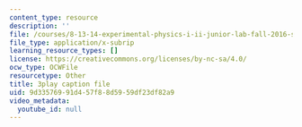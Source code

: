 ```yaml
---
content_type: resource
description: ''
file: /courses/8-13-14-experimental-physics-i-ii-junior-lab-fall-2016-spring-2017/9d33576991d457f88d5959df23df82a9_kHPWYeJ1ISI.vtt
file_type: application/x-subrip
learning_resource_types: []
license: https://creativecommons.org/licenses/by-nc-sa/4.0/
ocw_type: OCWFile
resourcetype: Other
title: 3play caption file
uid: 9d335769-91d4-57f8-8d59-59df23df82a9
video_metadata:
  youtube_id: null
---
```

